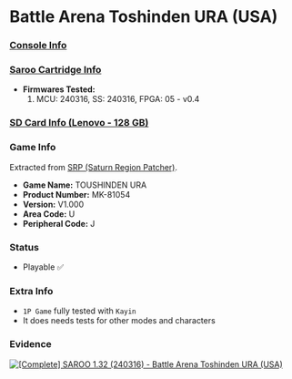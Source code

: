 # Battle Arena Toshinden URA (USA)

### [Console Info](../../../../../Info/Consoles/VA13/README.md)

### [Saroo Cartridge Info](../../../../../Info/Cartridges/RetroGameParadiseStore/1.32F/README.md)

- <b>Firmwares Tested:</b>
  1. MCU: 240316, SS: 240316, FPGA: 05 - v0.4

### [SD Card Info (Lenovo - 128 GB)](../../../../../Info/SdCards/Lenovo/128GB/fat32/README.md)

### Game Info

Extracted from [SRP (Saturn Region Patcher)](https://segaxtreme.net/resources/saturn-region-patcher.81/download).

- <b>Game Name:</b> TOUSHINDEN URA
- <b>Product Number:</b> MK-81054
- <b>Version:</b> V1.000
- <b>Area Code:</b> U
- <b>Peripheral Code:</b> J

### Status

- Playable :white_check_mark:

### Extra Info

- `1P Game` fully tested with `Kayin`
- It does needs tests for other modes and characters

### Evidence

[![[Complete] SAROO 1.32 (240316) - Battle Arena Toshinden URA (USA)](https://img.youtube.com/vi/wG_uJ9ltENI/0.jpg)](https://www.youtube.com/watch?v=wG_uJ9ltENI)
